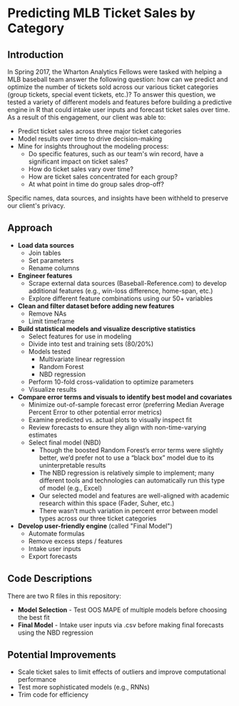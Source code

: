 # Predicting MLB Ticket Sales by Category
## Introduction
In Spring 2017, the Wharton Analytics Fellows were tasked with helping a MLB baseball team answer the following question: how can we predict and optimize the number of tickets sold across our various ticket categories (group tickets, special event tickets, etc.)? To answer this question, we tested a variety of different models and features before building a predictive engine in R that could intake user inputs and forecast ticket sales over time. As a result of this engagement, our client was able to:

* Predict ticket sales across three major ticket categories
* Model results over time to drive decision-making
* Mine for insights throughout the modeling process:
  * Do specific features, such as our team's win record, have a significant impact on ticket sales?
  * How do ticket sales vary over time?
  * How are ticket sales concentrated for each group?
  * At what point in time do group sales drop-off?

Specific names, data sources, and insights have been withheld to preserve our client's privacy.

## Approach
* **Load data sources**
  * Join tables
  * Set parameters
  * Rename columns
* **Engineer features**
  * Scrape external data sources (Baseball-Reference.com) to develop additional features (e.g., win-loss difference, home-span, etc.)
  * Explore different feature combinations using our 50+ variables
* **Clean and filter dataset before adding new features**
  * Remove NAs
  * Limit timeframe
* **Build statistical models and visualize descriptive statistics**
  * Select features for use in modeling
  * Divide into test and training sets (80/20%)
  * Models tested
    * Multivariate linear regression
    * Random Forest
    * NBD regression
  * Perform 10-fold cross-validation to optimize parameters
  * Visualize results
* **Compare error terms and visuals to identify best model and covariates**
  * Minimize out-of-sample forecast error (preferring Median Average Percent Error to other potential error metrics)
  * Examine predicted vs. actual plots to visually inspect fit
  * Review forecasts to ensure they align with non-time-varying estimates
  * Select final model (NBD)
    * Though the boosted Random Forest’s error terms were slightly better, we’d prefer not to use a “black box” model due to its uninterpretable results
    * The NBD regression is relatively simple to implement; many different tools and technologies can automatically run this type of model (e.g., Excel)
    * Our selected model and features are well-aligned with academic research within this space (Fader, Suher, etc.)
    * There wasn’t much variation in percent error between model types across our three ticket categories
* **Develop user-friendly engine** (called "Final Model")
   * Automate formulas
   * Remove excess steps / features
   * Intake user inputs
   * Export forecasts
  
## Code Descriptions
There are two R files in this repository:
* **Model Selection** - Test OOS MAPE of multiple models before choosing the best fit
* **Final Model** - Intake user inputs via .csv before making final forecasts using the NBD regression

## Potential Improvements
* Scale ticket sales to limit effects of outliers and improve computational performance
* Test more sophisticated models (e.g., RNNs)
* Trim code for efficiency

